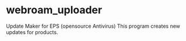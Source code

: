 # webroam_uploader
Update Maker for EPS (opensource Antivirus)
This program creates new updates for products.
